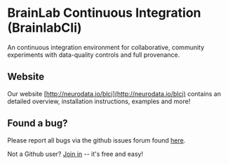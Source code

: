 # BrainLab Continuous Integration (BrainlabCIi)

An continuous integration environment for collaborative, community experiments
with data-quality controls and full provenance.

## Website
Our website [http://neurodata.io/blci](http://neurodata.io/blci)
contains an detailed overview, installation instructions,
examples and more!

## Found a bug?
Please report all bugs via the github issues forum found
[here](https://github.com/neurodata/blci/issues/new).

Not a Github user? [Join in](https://github.com/join) -- it's free and easy!
